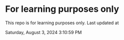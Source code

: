 # For learning purposes only
This repo is for learning purposes only.
Last updated at

Saturday, August 3, 2024 3:10:59 PM

